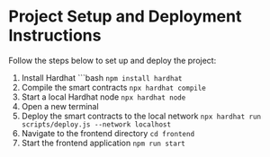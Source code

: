 # Project Setup and Deployment Instructions
Follow the steps below to set up and deploy the project:
1. Install Hardhat ```bash
`npm install hardhat`
2. Compile the smart contracts
`npx hardhat compile`
3. Start a local Hardhat node 
`npx hardhat node`
4. Open a new terminal
5. Deploy the smart contracts to the local network 
`npx hardhat run scripts/deploy.js --network localhost`
6. Navigate to the frontend directory 
`cd frontend`
7. Start the frontend application 
`npm run start`
